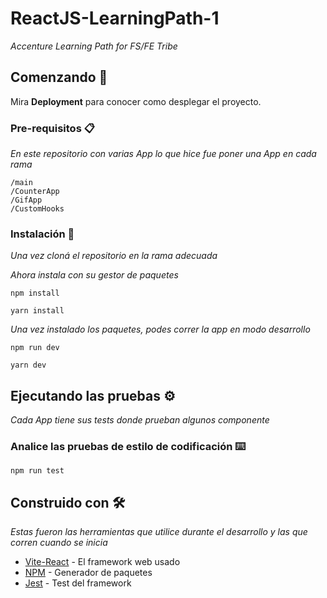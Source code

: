 # ReactJS-LearningPath-1

_Accenture Learning Path for FS/FE Tribe_

## Comenzando 🚀

Mira **Deployment** para conocer como desplegar el proyecto.

### Pre-requisitos 📋

_En este repositorio con varias App lo que hice fue poner una App en cada rama_

```
/main
/CounterApp
/GifApp
/CustomHooks
```

### Instalación 🔧

_Una vez cloná el repositorio en la rama adecuada_

_Ahora instala con su gestor de paquetes_

```
npm install

yarn install

```

_Una vez instalado los paquetes, podes correr la app en modo desarrollo_

```
npm run dev

yarn dev
```

## Ejecutando las pruebas ⚙️

_Cada App tiene sus tests donde prueban algunos componente_

### Analice las pruebas de estilo de codificación ⌨️ 


```
npm run test
```

## Construido con 🛠️

_Estas fueron las herramientas que utilice durante el desarrollo y las que corren cuando se inicia_

* [Vite-React](https://vitejs.dev) - El framework web usado
* [NPM](https://maven.apache.org/) - Generador de paquetes
* [Jest](https://www.npmjs.com) - Test del framework 
